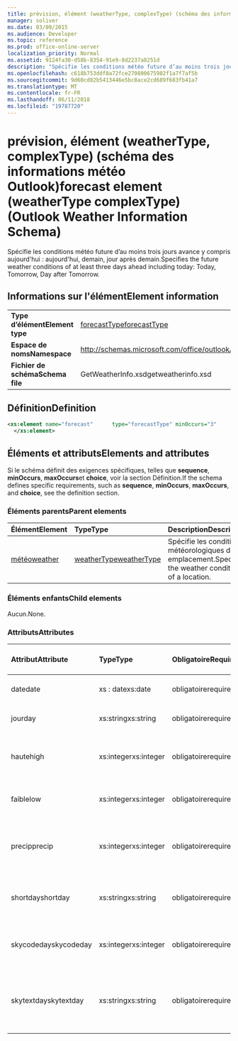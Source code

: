 ```yaml
---
title: prévision, élément (weatherType, complexType) (schéma des informations météo Outlook)
manager: soliver
ms.date: 03/09/2015
ms.audience: Developer
ms.topic: reference
ms.prod: office-online-server
localization_priority: Normal
ms.assetid: 9124fa30-d58b-8354-91e9-8d2237a8251d
description: "Spécifie les conditions météo future d’au moins trois jours avance y compris aujourd'hui : aujourd'hui, demain, jour après demain."
ms.openlocfilehash: c618b753ddf8a72fce270800675982f1a7f7af5b
ms.sourcegitcommit: 9d60cd82b5413446e5bc8ace2cd689f683fb41a7
ms.translationtype: MT
ms.contentlocale: fr-FR
ms.lasthandoff: 06/11/2018
ms.locfileid: "19787720"
---
```

# <a name="forecast-element-weathertype-complextype-outlook-weather-information-schema"></a><span data-ttu-id="c385f-103">prévision, élément (weatherType, complexType) (schéma des informations météo Outlook)</span><span class="sxs-lookup"><span data-stu-id="c385f-103">forecast element (weatherType complexType) (Outlook Weather Information Schema)</span></span>

<span data-ttu-id="c385f-104">Spécifie les conditions météo future d’au moins trois jours avance y compris aujourd'hui : aujourd'hui, demain, jour après demain.</span><span class="sxs-lookup"><span data-stu-id="c385f-104">Specifies the future weather conditions of at least three days ahead including today: Today, Tomorrow, Day after Tomorrow.</span></span>
  
## <a name="element-information"></a><span data-ttu-id="c385f-105">Informations sur l'élément</span><span class="sxs-lookup"><span data-stu-id="c385f-105">Element information</span></span>

|||
|:-----|:-----|
|<span data-ttu-id="c385f-106">**Type d’élément**</span><span class="sxs-lookup"><span data-stu-id="c385f-106">**Element type**</span></span> <br/> |[<span data-ttu-id="c385f-107">forecastType</span><span class="sxs-lookup"><span data-stu-id="c385f-107">forecastType</span></span>](forecasttype-complextype-outlook-weather-information-schema.md) <br/> |
|<span data-ttu-id="c385f-108">**Espace de noms**</span><span class="sxs-lookup"><span data-stu-id="c385f-108">**Namespace**</span></span> <br/> |http://schemas.microsoft.com/office/outlook/15/getweatherinfo.xsd  <br/> |
|<span data-ttu-id="c385f-109">**Fichier de schéma**</span><span class="sxs-lookup"><span data-stu-id="c385f-109">**Schema file**</span></span> <br/> |<span data-ttu-id="c385f-110">GetWeatherInfo.xsd</span><span class="sxs-lookup"><span data-stu-id="c385f-110">getweatherinfo.xsd</span></span>  <br/> |
   
## <a name="definition"></a><span data-ttu-id="c385f-111">Définition</span><span class="sxs-lookup"><span data-stu-id="c385f-111">Definition</span></span>

```XML
<xs:element name="forecast"      type="forecastType" minOccurs="3"     maxOccurs="unbounded"    >
  </xs:element>  

```

## <a name="elements-and-attributes"></a><span data-ttu-id="c385f-112">Éléments et attributs</span><span class="sxs-lookup"><span data-stu-id="c385f-112">Elements and attributes</span></span>

<span data-ttu-id="c385f-113">Si le schéma définit des exigences spécifiques, telles que **sequence**, **minOccurs**, **maxOccurs**et **choice**, voir la section Définition.</span><span class="sxs-lookup"><span data-stu-id="c385f-113">If the schema defines specific requirements, such as **sequence**, **minOccurs**, **maxOccurs**, and **choice**, see the definition section.</span></span> 
  
### <a name="parent-elements"></a><span data-ttu-id="c385f-114">Éléments parents</span><span class="sxs-lookup"><span data-stu-id="c385f-114">Parent elements</span></span>

|<span data-ttu-id="c385f-115">**Élément**</span><span class="sxs-lookup"><span data-stu-id="c385f-115">**Element**</span></span>|<span data-ttu-id="c385f-116">**Type**</span><span class="sxs-lookup"><span data-stu-id="c385f-116">**Type**</span></span>|<span data-ttu-id="c385f-117">**Description**</span><span class="sxs-lookup"><span data-stu-id="c385f-117">**Description**</span></span>|
|:-----|:-----|:-----|
|[<span data-ttu-id="c385f-118">météo</span><span class="sxs-lookup"><span data-stu-id="c385f-118">weather</span></span>](weather-element-weatherdata-elementoutlook-weather-information-schema.md) <br/> |[<span data-ttu-id="c385f-119">weatherType</span><span class="sxs-lookup"><span data-stu-id="c385f-119">weatherType</span></span>](weathertype-complextype-outlook-weather-information-schema.md) <br/> |<span data-ttu-id="c385f-120">Spécifie les conditions météorologiques d’un emplacement.</span><span class="sxs-lookup"><span data-stu-id="c385f-120">Specifies the weather conditions of a location.</span></span>  <br/> |
   
### <a name="child-elements"></a><span data-ttu-id="c385f-121">Éléments enfants</span><span class="sxs-lookup"><span data-stu-id="c385f-121">Child elements</span></span>

<span data-ttu-id="c385f-122">Aucun.</span><span class="sxs-lookup"><span data-stu-id="c385f-122">None.</span></span>
  
### <a name="attributes"></a><span data-ttu-id="c385f-123">Attributs</span><span class="sxs-lookup"><span data-stu-id="c385f-123">Attributes</span></span>

|<span data-ttu-id="c385f-124">**Attribut**</span><span class="sxs-lookup"><span data-stu-id="c385f-124">**Attribute**</span></span>|<span data-ttu-id="c385f-125">**Type**</span><span class="sxs-lookup"><span data-stu-id="c385f-125">**Type**</span></span>|<span data-ttu-id="c385f-126">**Obligatoire**</span><span class="sxs-lookup"><span data-stu-id="c385f-126">**Required**</span></span>|<span data-ttu-id="c385f-127">**Description**</span><span class="sxs-lookup"><span data-stu-id="c385f-127">**Description**</span></span>|<span data-ttu-id="c385f-128">**Valeurs possibles**</span><span class="sxs-lookup"><span data-stu-id="c385f-128">**Possible values**</span></span>|
|:-----|:-----|:-----|:-----|:-----|
|<span data-ttu-id="c385f-129">date</span><span class="sxs-lookup"><span data-stu-id="c385f-129">date</span></span>  <br/> |<span data-ttu-id="c385f-130">xs : date</span><span class="sxs-lookup"><span data-stu-id="c385f-130">xs:date</span></span>  <br/> |<span data-ttu-id="c385f-131">obligatoire</span><span class="sxs-lookup"><span data-stu-id="c385f-131">required</span></span>  <br/> |<span data-ttu-id="c385f-132">Spécifie la date pour la prévision.</span><span class="sxs-lookup"><span data-stu-id="c385f-132">Specifies the date for the forecast.</span></span>  <br/> |<span data-ttu-id="c385f-133">Valeur du type xs : date</span><span class="sxs-lookup"><span data-stu-id="c385f-133">A value of the type xs:date</span></span>  <br/> |
|<span data-ttu-id="c385f-134">jour</span><span class="sxs-lookup"><span data-stu-id="c385f-134">day</span></span>  <br/> |<span data-ttu-id="c385f-135">xs:string</span><span class="sxs-lookup"><span data-stu-id="c385f-135">xs:string</span></span>  <br/> |<span data-ttu-id="c385f-136">obligatoire</span><span class="sxs-lookup"><span data-stu-id="c385f-136">required</span></span>  <br/> |<span data-ttu-id="c385f-137">Spécifie un jour pour la prévision.</span><span class="sxs-lookup"><span data-stu-id="c385f-137">Specifies a day for the forecast.</span></span>  <br/> |<span data-ttu-id="c385f-138">Valeur du type xs : String</span><span class="sxs-lookup"><span data-stu-id="c385f-138">A value of the type xs:string</span></span>  <br/> |
|<span data-ttu-id="c385f-139">haute</span><span class="sxs-lookup"><span data-stu-id="c385f-139">high</span></span>  <br/> |<span data-ttu-id="c385f-140">xs:integer</span><span class="sxs-lookup"><span data-stu-id="c385f-140">xs:integer</span></span>  <br/> |<span data-ttu-id="c385f-141">obligatoire</span><span class="sxs-lookup"><span data-stu-id="c385f-141">required</span></span>  <br/> |<span data-ttu-id="c385f-142">Spécifie la température la plus élevée prévue.</span><span class="sxs-lookup"><span data-stu-id="c385f-142">Specifies the forecasted highest temperature.</span></span>  <br/> |<span data-ttu-id="c385f-143">Une valeur de la xs : Integer type</span><span class="sxs-lookup"><span data-stu-id="c385f-143">A value of the type xs:integer</span></span>  <br/> |
|<span data-ttu-id="c385f-144">faible</span><span class="sxs-lookup"><span data-stu-id="c385f-144">low</span></span>  <br/> |<span data-ttu-id="c385f-145">xs:integer</span><span class="sxs-lookup"><span data-stu-id="c385f-145">xs:integer</span></span>  <br/> |<span data-ttu-id="c385f-146">obligatoire</span><span class="sxs-lookup"><span data-stu-id="c385f-146">required</span></span>  <br/> |<span data-ttu-id="c385f-147">Spécifie la température prévue.</span><span class="sxs-lookup"><span data-stu-id="c385f-147">Specifies the forecasted lowest temperature.</span></span>  <br/> |<span data-ttu-id="c385f-148">Une valeur de la xs : Integer type</span><span class="sxs-lookup"><span data-stu-id="c385f-148">A value of the type xs:integer</span></span>  <br/> |
|<span data-ttu-id="c385f-149">precip</span><span class="sxs-lookup"><span data-stu-id="c385f-149">precip</span></span>  <br/> |<span data-ttu-id="c385f-150">xs:integer</span><span class="sxs-lookup"><span data-stu-id="c385f-150">xs:integer</span></span>  <br/> |<span data-ttu-id="c385f-151">obligatoire</span><span class="sxs-lookup"><span data-stu-id="c385f-151">required</span></span>  <br/> |<span data-ttu-id="c385f-152">Spécifie la possibilité de pourcentage de précipitation.</span><span class="sxs-lookup"><span data-stu-id="c385f-152">Specifies the percentage possibility of precipitation.</span></span>  <br/> |<span data-ttu-id="c385f-153">Une valeur de la xs : Integer type</span><span class="sxs-lookup"><span data-stu-id="c385f-153">A value of the type xs:integer</span></span>  <br/> |
|<span data-ttu-id="c385f-154">shortday</span><span class="sxs-lookup"><span data-stu-id="c385f-154">shortday</span></span>  <br/> |<span data-ttu-id="c385f-155">xs:string</span><span class="sxs-lookup"><span data-stu-id="c385f-155">xs:string</span></span>  <br/> |<span data-ttu-id="c385f-156">obligatoire</span><span class="sxs-lookup"><span data-stu-id="c385f-156">required</span></span>  <br/> |<span data-ttu-id="c385f-157">Spécifie un jour sous forme abrégée.</span><span class="sxs-lookup"><span data-stu-id="c385f-157">Specifies a day in abbreviated form.</span></span>  <br/> |<span data-ttu-id="c385f-158">Valeur du type xs : String</span><span class="sxs-lookup"><span data-stu-id="c385f-158">A value of the type xs:string</span></span>  <br/> |
|<span data-ttu-id="c385f-159">skycodeday</span><span class="sxs-lookup"><span data-stu-id="c385f-159">skycodeday</span></span>  <br/> |<span data-ttu-id="c385f-160">xs:integer</span><span class="sxs-lookup"><span data-stu-id="c385f-160">xs:integer</span></span>  <br/> |<span data-ttu-id="c385f-161">obligatoire</span><span class="sxs-lookup"><span data-stu-id="c385f-161">required</span></span>  <br/> |<span data-ttu-id="c385f-162">Spécifie un code pour les conditions prévues.</span><span class="sxs-lookup"><span data-stu-id="c385f-162">Specifies a code for the forecasted conditions.</span></span>  <br/> |<span data-ttu-id="c385f-163">Une valeur de la xs : Integer type</span><span class="sxs-lookup"><span data-stu-id="c385f-163">A value of the type xs:integer</span></span>  <br/> |
|<span data-ttu-id="c385f-164">skytextday</span><span class="sxs-lookup"><span data-stu-id="c385f-164">skytextday</span></span>  <br/> |<span data-ttu-id="c385f-165">xs:string</span><span class="sxs-lookup"><span data-stu-id="c385f-165">xs:string</span></span>  <br/> |<span data-ttu-id="c385f-166">obligatoire</span><span class="sxs-lookup"><span data-stu-id="c385f-166">required</span></span>  <br/> |<span data-ttu-id="c385f-167">Spécifie un ou deux mots qui décrivent les conditions prévues.</span><span class="sxs-lookup"><span data-stu-id="c385f-167">Specifies one to two words that describe the forecasted conditions.</span></span>  <br/> |<span data-ttu-id="c385f-168">Valeur du type xs : String</span><span class="sxs-lookup"><span data-stu-id="c385f-168">A value of the type xs:string</span></span>  <br/> |
   

